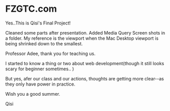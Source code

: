 # FZGTC.com
Yes..This is Qisi's Final Project!

Cleaned some parts after presentation. 
Added Media Query Screen shots in a folder. My reference is the viewport when the Mac Desktop viewport is being shrinked down to the smallest.

Professor Adee, thank you for teaching us.

I started to know a thing or two about web development(though it still looks scary for beginner sometimes.. )

But yes, afer our class and our actions, thoughts are getting more clear--as they only have power in practice.

Wish you a good summer.

Qisi
